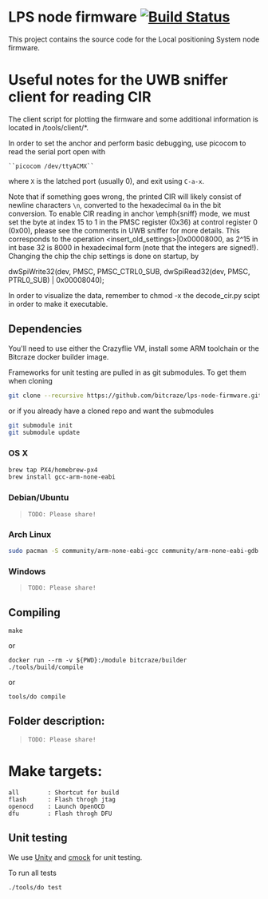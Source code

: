 # LPS node firmware  [![Build Status](https://api.travis-ci.org/bitcraze/lps-node-firmware.svg)](https://travis-ci.org/bitcraze/lps-node-firmware)

This project contains the source code for the Local positioning System node firmware. 

# Useful notes for the UWB sniffer client for reading CIR
The client script for plotting the firmware and some additional information is
located in /tools/client/*.

In order to set the anchor and perform basic debugging, use picocom to read the
serial port open with

    ``picocom /dev/ttyACMX``
    
where ``X`` is the latched port (usually 0), and exit using ``C-a-x``.

Note that if something goes wrong, the printed CIR will likely consist of
newline characters ``\n``, converted to the hexadecimal ``0a`` in the bit
conversion. To enable CIR reading in anchor \emph{sniff} mode, we must set the
byte at index 15 to 1 in the PMSC register (0x36) at control register 0 (0x00),
please see the comments in UWB sniffer for more details. This corresponds to
the operation <insert_old_settings>|0x00008000, as 2^15 in int base 32 is 8000
in hexadecimal form (note that the integers are signed!). Changing the chip the
chip settings is done on startup, by

dwSpiWrite32(dev, PMSC, PMSC_CTRL0_SUB, dwSpiRead32(dev, PMSC, PTRL0_SUB) | 0x00008040);

In order to visualize the data, remember to chmod -x the decode_cir.py scipt in
order to make it executable.

## Dependencies

You'll need to use either the Crazyflie VM, install some ARM toolchain or the Bitcraze docker builder image.

Frameworks for unit testing are pulled in as git submodules. To get them when cloning

```bash
git clone --recursive https://github.com/bitcraze/lps-node-firmware.git
```
        
or if you already have a cloned repo and want the submodules
 
```bash
git submodule init        
git submodule update        
```

### OS X
```bash
brew tap PX4/homebrew-px4
brew install gcc-arm-none-eabi
```

### Debian/Ubuntu

> `TODO: Please share!`

### Arch Linux

```bash
sudo pacman -S community/arm-none-eabi-gcc community/arm-none-eabi-gdb community/arm-none-eabi-newlib
```

### Windows

> `TODO: Please share!`

## Compiling

`make`

or 

`docker run --rm -v ${PWD}:/module bitcraze/builder ./tools/build/compile`

or 

`tools/do compile`

## Folder description:

> `TODO: Please share!`

# Make targets:
```
all        : Shortcut for build
flash      : Flash throgh jtag
openocd    : Launch OpenOCD
dfu        : Flash throgh DFU 
```

## Unit testing

We use [Unity](https://github.com/ThrowTheSwitch/unity) and [cmock](https://github.com/ThrowTheSwitch/CMock) for unit testing.

To run all tests 

`./tools/do test`

